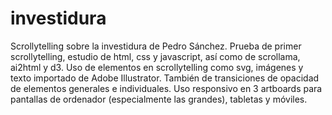 # investidura
Scrollytelling sobre la investidura de Pedro Sánchez.
Prueba de primer scrollytelling, estudio de html, css y javascript, así como de scrollama, ai2html y d3.
Uso de elementos en scrollytelling como svg, imágenes y texto importado de Adobe Illustrator. También de transiciones de opacidad de elementos generales e individuales.
Uso responsivo en 3 artboards para pantallas de ordenador (especialmente las grandes), tabletas y móviles.
